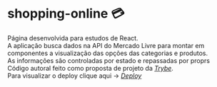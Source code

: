 # shopping-online :credit_card:

Página desenvolvida para estudos de React.<br>
A aplicação busca dados na API do Mercado Livre para montar em componentes a visualização das opções das categorias e produtos.<Br>
As informações são controladas por estado e repassadas por proprs <Br>
Código autoral feito como proposta de projeto da _[Trybe](https://www.betrybe.com/)_. <Br>
Para visualizar o deploy clique aqui -> _[Deploy](https://shopping-online-alpha.vercel.app/)_
